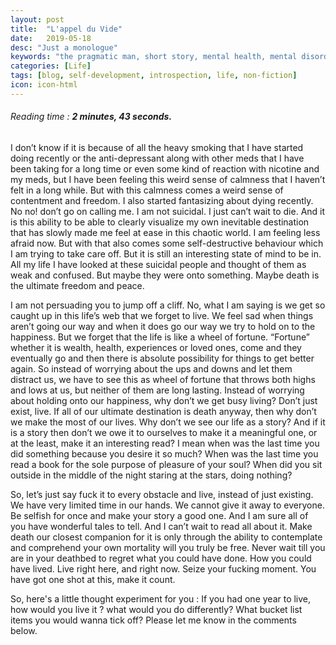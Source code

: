 ```yaml
---
layout: post
title:  "L'appel du Vide"
date:   2019-05-18
desc: "Just a monologue"
keywords: "the pragmatic man, short story, mental health, mental disorder, psychology, horror, super power, fiction, schizophrenia, story, Ahmad W Khan, Ahmad Waliullah Khan, Krazy4Sunshin3, L'appel du Vide, Suicide, Death, Life, Self-Help, Self-Development, Oli, Oli.net.in"
categories: [Life]
tags: [blog, self-development, introspection, life, non-fiction]
icon: icon-html
---
```

###### *Reading time : **2 minutes, 43 seconds.***

I don’t know if it is because of all the heavy smoking that I have started doing recently or the anti-depressant along with other meds that I have been taking for a long time or even some kind of reaction with nicotine and my meds, but I have been feeling this weird sense of calmness that I haven’t felt in a long while. But with this calmness comes a weird sense of contentment and freedom. I also started fantasizing about dying recently. No no! don’t go on calling me. I am not suicidal. I just can’t wait to die. And it is this ability to be able to clearly visualize my own inevitable destination that has slowly made me feel at ease in this chaotic world. I am feeling less afraid now. But with that also comes some self-destructive behaviour which I am trying to take care off. But it is still an interesting state of mind to be in. All my life I have looked at these suicidal people and thought of them as weak and confused. But maybe they were onto something. Maybe death is the ultimate freedom and peace. 

I am not persuading you to jump off a cliff. No, what I am saying is we get so caught up in this life’s web that we forget to live. We feel sad when things aren’t going our way and when it does go our way we try to hold on to the happiness. But we forget that the life is like a wheel of fortune. “Fortune” whether it is wealth, health, experiences or loved ones, come and they eventually go and then there is absolute possibility for things to get better again. So instead of worrying about the ups and downs and let them distract us, we have to see this as wheel of fortune that throws both highs and lows at us, but neither of them are long lasting. Instead of worrying about holding onto our happiness, why don’t we get busy living? Don’t just exist, live. If all of our ultimate destination is death anyway, then why don’t we make the most of our lives. Why don’t we see our life as a story? And if it is a story then don’t we owe it to ourselves to make it a meaningful one, or at the least, make it an interesting read? I mean when was the last time you did something because you desire it so much? When was the last time you read a book for the sole purpose of pleasure of your soul? When did you sit outside in the middle of the night staring at the stars, doing nothing? 

So, let’s just say fuck it to every obstacle and live, instead of just existing. We have very limited time in our hands. We cannot give it away to everyone. Be selfish for once and make your story a good one. And I am sure all of you have wonderful tales to tell. And I can’t wait to read all about it. Make death our closest companion for it is only through the ability to contemplate and comprehend your own mortality will you truly be free. Never wait till you are in your deathbed to regret what you could have done. How you could have lived. Live right here, and right now. Seize your fucking moment. You have got one shot at this, make it count. 

So, here's a little thought experiment for you : If you had one year to live, how would you live it ? what would you do differently? What bucket list items you would wanna tick off? Please let me know in the comments below.

